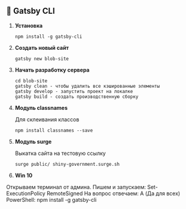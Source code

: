 ## 🚀 Gatsby CLI

1.  **Установка**

    ```shell
    npm install -g gatsby-cli
    ```

1.  **Создать новый сайт**

    ```shell
    gatsby new blob-site
    ```

1.  **Начать разработку сервера**

    ```shell
    cd blob-site
    gatsby clean - чтобы удалить все кэшированные элементы
    gatsby develop - запустить проект на локалке
    gatsby build - cоздать производственную сборку
    ```

1.  **Модуль classnames**

    Для склеивания классов

    ```shell
    npm install classnames --save
    ```

1.  **Модуль surge**

    Выкатка сайта на тестовую ссылку

    ```shell
    surge public/ shiny-government.surge.sh
    ```

1.  **Win 10**

Открываем терминал от админа.
Пишем и запускаем: Set-ExecutionPolicy RemoteSigned
На вопрос отвечаем: A (Да для всех)
PowerShell: npm install -g gatsby-cli
